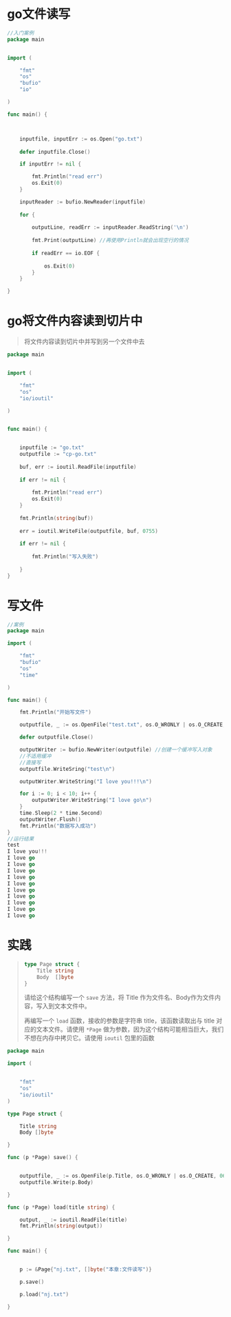 # go文件读写

```go
//入门案例
package main


import (

	"fmt"
	"os"
	"bufio"
	"io"

)

func main() {



	inputfile, inputErr := os.Open("go.txt")
	
	defer inputfile.Close()

	if inputErr != nil {

		fmt.Println("read err")
		os.Exit(0)
	}

	inputReader := bufio.NewReader(inputfile)
		
	for {
	
		outputLine, readErr := inputReader.ReadString('\n')
		
		fmt.Print(outputLine) //再使用Println就会出现空行的情况
 		
		if readErr == io.EOF {
		
			os.Exit(0)
		}
	}

}

```

# go将文件内容读到切片中

> 将文件内容读到切片中并写到另一个文件中去

```go
package main


import (

	"fmt"
	"os"
	"io/ioutil"

)


func main() {


	inputfile := "go.txt"
	outputfile := "cp-go.txt"
	
	buf, err := ioutil.ReadFile(inputfile)
	
	if err != nil {
	
		fmt.Println("read err")
		os.Exit(0)
	}
		
	fmt.Println(string(buf))
	
	err = ioutil.WriteFile(outputfile, buf, 0755) 
	
	if err != nil {
		
		fmt.Println("写入失败")	
	
	}
}
```

# 写文件

```go
//案例
package main

import (

	"fmt"
	"bufio"
	"os"
	"time"

)

func main() {

	fmt.Println("开始写文件")

	outputfile, _ := os.OpenFile("test.txt", os.O_WRONLY | os.O_CREATE, 0666)

	defer outputfile.Close()

	outputWriter := bufio.NewWriter(outputfile) //创建一个缓冲写入对象
    //不适用缓冲
    //直接写
    outputfile.WriteSring("test\n")

	outputWriter.WriteString("I love you!!!\n")

	for i := 0; i < 10; i++ {
		outputWriter.WriteString("I love go\n")
	}
	time.Sleep(2 * time.Second)
	outputWriter.Flush()
	fmt.Println("数据写入成功")
}
//运行结果
test
I love you!!!
I love go
I love go
I love go
I love go
I love go
I love go
I love go
I love go
I love go
I love go
```

# 实践

> ```go
> type Page struct {
>     Title string
>     Body  []byte
> }
> ```
>
> 请给这个结构编写一个 `save` 方法，将 Title 作为文件名、Body作为文件内容，写入到文本文件中。
>
> 再编写一个 `load` 函数，接收的参数是字符串 title，该函数读取出与 title 对应的文本文件。请使用 `*Page` 做为参数，因为这个结构可能相当巨大，我们不想在内存中拷贝它。请使用 `ioutil` 包里的函数

```go
package main

import (


	"fmt"
	"os"
	"io/ioutil"
)

type Page struct {

	Title string
	Body []byte

}

func (p *Page) save() {


	outputfile, _ := os.OpenFile(p.Title, os.O_WRONLY | os.O_CREATE, 0666)
	outputfile.Write(p.Body)

}

func (p *Page) load(title string) {

	output, _ := ioutil.ReadFile(title)
	fmt.Println(string(output))

}

func main() {


	p := &Page{"nj.txt", []byte("本章:文件读写")}

	p.save()

	p.load("nj.txt")

}
```


